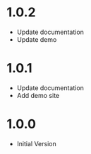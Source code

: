 # 1.0.2

- Update documentation
- Update demo

# 1.0.1

- Update documentation
- Add demo site

# 1.0.0

- Initial Version